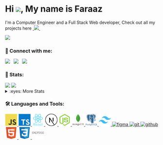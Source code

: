 # Hi <img src="https://media.tenor.com/fXyb9Mq0orgAAAAi/greet-hand-wave.gif" width="60">, My name is Faraaz
<p>I'm a Computer Engineer and a Full Stack Web developer, Check out all my projects here <a href="https://github.com/thefaraazkhan?tab=repositories" target="_blank">&nbsp;<img src="https://cdn1.iconfinder.com/data/icons/unicons-line-vol-4/24/link-512.png" width="20">&nbsp;</a></p>
<img src="https://github-production-user-asset-6210df.s3.amazonaws.com/23261722/259833441-ca0763ac-b896-458c-aa79-2344e6c3cbb1.gif">


<h3 align="left">🤝 Connect with me:</h3>
<p align="left">
<a href="https://twitter.com/zaaaraf" target="_blank"><img width="40" src="https://cdn2.iconfinder.com/data/icons/social-media-2199/64/social_media_isometric_6-twitter-512.png" /></a>
&nbsp;
<a href="https://linkedin.com/in/zaaaraf" target="_blank"><img width="40" src="https://cdn2.iconfinder.com/data/icons/social-media-2199/64/social_media_isometric_14-linkedin-512.png" /></a>
&nbsp;
<a href="https://www.instagram.com/thefaraazkhan/" target="_blank"><img width="40" src="https://cdn2.iconfinder.com/data/icons/social-media-2199/64/social_media_isometric_3-instagram-512.png" /></a>
&nbsp;
<!-- <a href="https://www.youtube.com/watch?v=xvFZjo5PgG0" target="_blank"><img width="40" src="https://cdn2.iconfinder.com/data/icons/social-media-2199/64/social_media_isometric_20-reddit-512.png" /></a> -->
<!-- <img align="right" src="https://media.giphy.com/media/v1.Y2lkPTc5MGI3NjExbjh0aHY3Y200MWQwM2Nzd2Z5djVmZnAzcGRqZWZieXBqMnZ3cDNmbSZlcD12MV9pbnRlcm5hbF9naWZfYnlfaWQmY3Q9Zw/bcKmIWkUMCjVm/giphy.gif" width="500"> -->
</p>

<!-- - 🚀 I'm currently looking for new opportunities.
- 🧠 I'm learning ReactJs, NextJS, TypeScript.
- ⚡ I love JavaScript.
- 🌍 I'm based in India
- 🖥️ See my portfolio at [faraaz.netlify.app](https://faraaz.netlify.app/) -->



<h3 align="left">🚀 Stats:</h3>
<img src="https://github-readme-stats.vercel.app/api/top-langs/?username=thefaraazkhan&langs_count=9&size_weight=0.5&count_weight=0.5&theme=github_dark" />
<img src="https://komarev.com/ghpvc/?username=thefaraazkhan&style=for-the-badge" /> 
 
 <details>
<summary>:eyes: More Stats</summary>

![Faraaz's WakaTime Stats](https://github-readme-stats.vercel.app/api/wakatime?username=thefaraazkhan&layout=compact)
<br>
![Faraaz's WakaTime Stats](https://github-readme-streak-stats.herokuapp.com/?user=thefaraazkhan&theme=tokyonight-duo)
<br>

</details>

<!-- <img src="https://github-readme-stats-two-bay-27.vercel.app/api?username=thefaraazkhan&show_icons=true&locale=en&theme=github_dark&rank_icon=percentile" /> -->
<!-- <img src="https://github-readme-streak-stats.herokuapp.com/?user=thefaraazkhan&theme=tokyonight-duo" />  
<!-- <img src="https://github-readme-stats.vercel.app/api/wakatime?username=thefaraazkhan" /> -->
<!-- <img src="https://github-readme-stats.vercel.app/api/wakatime?username=thefaraazkhan" /> -->

<h3 align="left">🛠 Languages and Tools:</h3>
<p align="left">
<a href="https://developer.mozilla.org/en-US/docs/Web/JavaScript" target="_blank"> <img src="https://raw.githubusercontent.com/devicons/devicon/master/icons/javascript/javascript-original.svg" alt="javascript" width="40" height="40"/> </a>
<a href="https://www.typescriptlang.org/" target="_blank"> <img src="https://github.com/devicons/devicon/blob/master/icons/typescript/typescript-original.svg" alt="typescript" width="40" height="40"/> </a>
<a href="https://reactjs.org/" target="_blank"> <img src="https://raw.githubusercontent.com/devicons/devicon/master/icons/react/react-original-wordmark.svg" alt="react" width="40" height="40"/> </a>
<a href="https://nextjs.org/" target="_blank"> <img src="https://github.com/devicons/devicon/blob/master/icons/nextjs/nextjs-line.svg" alt="nextjs" width="40" height="40"/> </a>
<a href="https://nodejs.org" target="_blank"> <img src="https://raw.githubusercontent.com/devicons/devicon/master/icons/nodejs/nodejs-original.svg" alt="nodejs" width="40" height="40"/> </a>
<a href="https://www.mongodb.com/" target="_blank"> <img src="https://raw.githubusercontent.com/devicons/devicon/master/icons/mongodb/mongodb-original-wordmark.svg" alt="mongodb" width="40" height="40"/> </a>
<a href="https://www.postgresql.org/" target="_blank"> <img src="https://github.com/devicons/devicon/blob/master/icons/postgresql/postgresql-plain-wordmark.svg" alt="postgresql" width="40" height="40"/> </a>
<a href="https://tailwindcss.com/" target="_blank"> <img src="https://github.com/devicons/devicon/blob/master/icons/tailwindcss/tailwindcss-plain.svg" alt="tailwind" width="40" height="40"/> </a>  
<a href="https://www.figma.com/" target="_blank"> <img src="https://www.vectorlogo.zone/logos/figma/figma-icon.svg" alt="figma" width="40" height="40"/> </a>  
<a href="https://git-scm.com/" target="_blank"> <img src="https://www.vectorlogo.zone/logos/git-scm/git-scm-icon.svg" alt="git" width="40" height="40"/> </a> 
<a href="https://github.com/" target="_blank"> <img src="https://www.vectorlogo.zone/logos/github/github-icon.svg" alt="github" width="40" height="40"/>
 <a href="https://www.w3.org/html/" target="_blank"> <img src="https://github.com/devicons/devicon/blob/master/icons/html5/html5-original.svg" alt="html5" width="40" height="40"/> </a>
<a href="https://developer.mozilla.org/en-US/docs/Web/CSS" target="_blank"> <img src="https://github.com/devicons/devicon/blob/master/icons/css3/css3-original.svg" alt="css3" width="40" height="40"/> </a>
<a href="https://expressjs.com" target="_blank"> <img src="https://raw.githubusercontent.com/devicons/devicon/master/icons/express/express-original-wordmark.svg" alt="express" width="40" height="40"/> </a>

 <!-- Icons from https://github.com/devicons/devicon/tree/master/icons -->

<!-- <div style="display:inline">
<img src="https://img.shields.io/badge/-JavaScript-f7df1e?style=flat&logo=javascript&logoColor=black">
<img src="https://img.shields.io/badge/-HTML-e34f26?style=flat&logo=html5&logoColor=white">
<img src="https://img.shields.io/badge/-CSS-9400D3?style=flat&logo=css3&logoColor=white">
<img src="http://img.shields.io/badge/-Node-430098?style=flat&logo=Node.js&logoColor=white">
<img src="https://img.shields.io/badge/-Express-787878?style=flat&logo=express&logoColor=ffffff">
<img src="https://img.shields.io/badge/-React-000000?style=flat&logo=react&logoColor=00c8ff">
<img src="https://img.shields.io/badge/-Bootstrap-563D7C?style=flat&logo=bootstrap&logoColor=white">
<img src="https://img.shields.io/badge/-MUI-1976d2?style=flat&logo=mui&logoColor=white">
<img src="https://img.shields.io/badge/-Figma-cc6699?style=flat&logo=figma&logoColor=ffffff">
<img src="https://img.shields.io/badge/-MongoDB-4DB33D?style=flat&logo=mongodb&logoColor=FFFFFF">
<img src="https://img.shields.io/badge/-MySQL-F29111?style=flat&logo=mysql&logoColor=FFFFFF">
<img src="https://img.shields.io/badge/-SQL-4DB33D?style=flat&logo=sql&logoColor=white">
<img src="https://img.shields.io/badge/-Java-f89820?style=flat&logo=java&logoColor=white">
<img src="https://img.shields.io/badge/-Python-3776ab?style=flat&logo=python&logoColor=white">
<img src="https://img.shields.io/badge/-C-00599c?style=flat&logo=c&logoColor=white">
<img src="http://img.shields.io/badge/-Neo4j-FFC107?style=flat&logo=neo4j&logoColor=FFFFFF">
<img src="http://img.shields.io/badge/-AWS-F89820?style=flat&logo=amazon&logoColor=white">
<img src="https://img.shields.io/badge/-Docker-659ad2?style=flat&logo=docker&logoColor=ffffff">
<img src="http://img.shields.io/badge/-Postman-FF6C37?style=flat&logo=postman&logoColor=white">
<img src="http://img.shields.io/badge/-Linux-FCC624?style=flat&logo=linux&logoColor=black">
<img src="http://img.shields.io/badge/-Git-F05032?style=flat&logo=git&logoColor=FFFFFF">
<img src="http://img.shields.io/badge/-JSON-008CBA?style=flat&logo=json&logoColor=FFFFFF">
<img src="http://img.shields.io/badge/-REST-6DB33F?style=flat&logo=rest&logoColor=FFFFFF">
<img src="http://img.shields.io/badge/-API-FDD023?style=flat&logo=oop&logoColor=FFFFFF">
<img src="http://img.shields.io/badge/-Agile-EF6868?style=flat&logo=agile&logoColor=FFFFFF">
</div> -->



<!-- ![visitors](https://visitor-badge.laobi.icu/badge?page_id=thefaraazkhan.thefaraazkhan) -->

<!--
**thefaraazkhan/thefaraazkhan** is a ✨ _special_ ✨ repository because its `README.md` (this file) appears on your GitHub profile.

Here are some ideas to get you started:

- 🔭 I’m currently working on ...
- 🌱 I’m currently learning ...
- 👯 I’m looking to collaborate on ...
- 🤔 I’m looking for help with ...
- 💬 Ask me about ...
- 📫 How to reach me: ...
- 😄 Pronouns: ...
- ⚡ Fun fact: ...
-->
